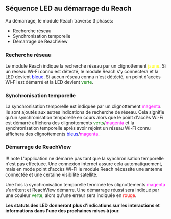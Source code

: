 ## Séquence LED au démarrage du Reach

Au démarrage, le module Reach traverse 3 phases:

* Recherche réseau
* Synchronisation temporelle
* Démarrage de ReachView

### Recherche réseau

Le module Reach indique la recherche réseau par un clignottement <font color="yellow">jaune</font>. Si un réseau Wi-Fi connu est détecté, le module Reach s'y connectera et la LED devient <font color="blue">bleue</font>. Si aucun réseau connu n'est détécté, un point d'accès Wi-Fi est démarré et la LED devient <font color="green">verte</font>.

### Synchronisation temporelle

La synchronisation temporelle est indiquée par un clignottement <font color="magenta">magenta</font>. Ils sont ajoutés aux autres indications de recherche de réseau. Cela signifie qu'un synchronisation temporelle en cours alors que le point d'accès Wi-Fi est démarré affichera des clignottements <font color="green">verts</font>/<font color="magenta">magenta</font> et la synchronisation temporelle après avoir rejoint un réseau Wi-Fi connu affichera des clignottements <font color="blue">bleus</font>/<font color="magenta">magenta</font>.

### Démarrage de ReachView

!!! note
    L'application ne démarre pas tant que la synchronisation temporelle n'est pas effectuée. Une connexion internet assure cela automatiquement, mais en mode point d'accès Wi-Fi le module Reach nécessite une antenne connectée et une certaine visibilité satellite.

Une fois la synchronisation temporelle terminée les clignottements <font color="magenta">magenta</font> s'arrêtent et ReachView démarre. Une démarrage réussi sera indiqué par une couleur <font color="green">verte</font>, alors qu'une erreur sera indiquée en <font color="red">rouge</font>.

**Les statuts des LED donneront plus d'indications sur les interactions et informations dans l'une des prochaines mises à jour.**
